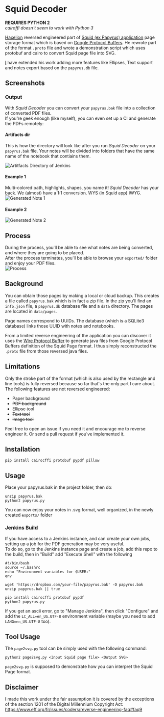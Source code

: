 # Squid Decoder

**REQUIRES PYTHON 2**  
*cairoffi doesn't seem to work with Python 3*

[Haxelion](https://github.com/haxelion/) reversed engineered part of [Squid (ex Papyrus) application](http://squidnotes.com/) page storage
format which is based on [Google Protocol Buffers](https://developers.google.com/protocol-buffers/).
He rewrote part of the format `.proto` file and wrote a demonstration script which uses protobuf and
cairo to convert Squid page file into SVG.

[I](https://github.com/denysvitali/) have extended his work adding more features
like Ellipses, Text support and notes export based on the `papyrus.db` file.

## Screenshots
### Output
With *Squid Decoder* you can convert your `papyrus.bak` file into a collection of converted PDF files.  
If you're geek enough (like myself), you can even set up a CI and
generate the PDFs remotely:
#### Artifacts dir
This is how the directory will look like after you run *Squid Decoder* on your `papyrus.bak` file. Your notes will be divided into folders that have the same name of the notebook that contiains them.  

![Artitfacts Directory of Jenkins](./images/jenkins.png)

#### Example 1
Multi-colored path, highlights, shapes, you name it! *Squid Decoder* has your back. We (almost) have a 1:1 conversion. WYS (in Squid app) IWYG.
![Generated Note 1](./images/1.png)

#### Example 2
![Generated Note 2](./images/2.png)

## Process
During the process, you'll be able to see what notes are being converted, and where they are going to be placed.  
After the process terminates, you'll be able to browse your `exported/` folder and enjoy your PDF files.  
![Process](./images/process.png)

## Background

You can obtain those pages by making a local or cloud backup. This creates a file called
`papyrus.bak` which is in fact a zip file. In the zip you'll find an `info.json` file, a
`papyrus.db` database file and a `data` directory. The pages are located in `data/pages`.

Page names correspond to UUIDs. The database (which is a SQLite3 database) links those UUID with
notes and notebooks.

From a limited reverse engineering of the application you can discover it uses the
[Wire Protocol Buffer](https://github.com/square/wire) to generate java files from Google Protocol
Buffers definition of the Squid Page format. I thus simply reconstructed the `.proto` file from
those reversed java files.

## Limitations

Only the stroke part of the format (which is also used by the rectangle and line tools) is fully
reversed because so far that's the only part I care about. The following features are not reversed
engineered:

* Paper background
* ~~PDF background~~
* ~~Ellipse tool~~
* ~~Text tool~~
* ~~Image tool~~

Feel free to open an issue if you need it and encourage me to reverse engineer it. Or send a pull request if you've implemented it.

## Installation
```
pip install cairocffi protobuf pypdf pillow
```

## Usage

Place your papyrus.bak in the project folder, then do:
```
unzip papyrus.bak
python2 papyrus.py
```

You can now enjoy your notes in .svg format, well organized, in the newly created `exports/` folder


### Jenkins Build
If you have access to a Jenkins instance, and can create your own jobs, setting up a job for the PDF generation may be very useful.  
To do so, go to the Jenkins instance page and create a job, add this repo to the build, then in "Build" add "Execute Shell" with the following
```
#!/bin/bash
source ~/.bashrc
echo "Environment variables for $USER:"
env

wget 'https://dropbox.com/your-file/papyrus.bak' -O papyrus.bak
unzip papyrus.bak || true

pip install cairocffi protobuf pypdf
python2 papyrus.py
```

If you get an ascii error, go to "Manage Jenkins", then click "Configure" and add the `LC_ALL=en_US.UTF-8` environment variable (maybe you need to add `LANG=en_US.UTF-8` too).
## Tool Usage

The `page2svg.py` tool can be simply used with the following command:

```
python2 page2svg.py <Input Squid page file> <Output SVG>
```

`page2svg.py` is supposed to demonstrate how you can interpret the Squid Page format.

## Disclaimer

I made this work under the fair assumption it is covered by the exceptions of the section 1201 of
the Digital Millennium Copyright Act: https://www.eff.org/fr/issues/coders/reverse-engineering-faq#faq9
